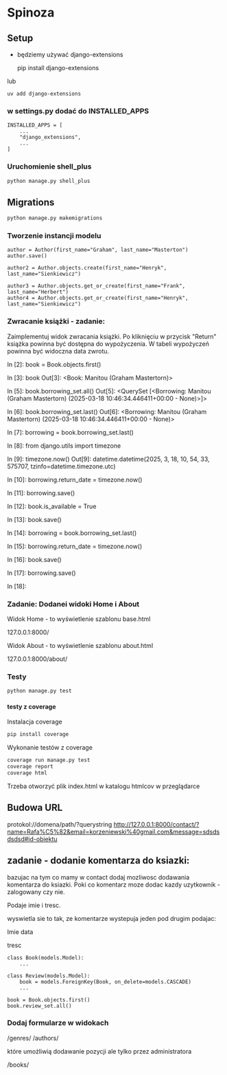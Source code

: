 # Spinoza

## Setup

- będziemy używać django-extensions

    pip install django-extensions

lub

    uv add django-extensions


### w settings.py dodać do INSTALLED_APPS


    INSTALLED_APPS = [
        ...
        "django_extensions",
        ...
    ]

### Uruchomienie shell_plus

```bash
python manage.py shell_plus
```

## Migrations

```bash
python manage.py makemigrations
```


### Tworzenie instancji modelu


    author = Author(first_name="Graham", last_name="Masterton")
    author.save()

    author2 = Author.objects.create(first_name="Henryk", last_name="Sienkiewicz")

    author3 = Author.objects.get_or_create(first_name="Frank", last_name="Herbert")
    author4 = Author.objects.get_or_create(first_name="Henryk", last_name="Sienkiewicz")


### Zwracanie książki - zadanie:

Zaimplementuj widok zwracania książki. Po kliknięciu w przycisk "Return" książka powinna być dostępna do wypożyczenia.
W tabeli wypożyczeń powinna być widoczna data zwrotu.


In [2]: book = Book.objects.first()

In [3]: book
Out[3]: <Book: Manitou (Graham Mastertorn)>

In [5]: book.borrowing_set.all()
Out[5]: <QuerySet [<Borrowing: Manitou (Graham Mastertorn) (2025-03-18 10:46:34.446411+00:00 - None)>]>

In [6]: book.borrowing_set.last()
Out[6]: <Borrowing: Manitou (Graham Mastertorn) (2025-03-18 10:46:34.446411+00:00 - None)>

In [7]: borrowing = book.borrowing_set.last()

In [8]: from django.utils import timezone

In [9]: timezone.now()
Out[9]: datetime.datetime(2025, 3, 18, 10, 54, 33, 575707, tzinfo=datetime.timezone.utc)

In [10]: borrowing.return_date = timezone.now()

In [11]: borrowing.save()

In [12]: book.is_available = True

In [13]: book.save()

In [14]: borrowing = book.borrowing_set.last()

In [15]: borrowing.return_date = timezone.now()

In [16]: book.save()

In [17]: borrowing.save()

In [18]: 


### Zadanie: Dodanei widoki Home i About

Widok Home - to wyświetlenie szablonu base.html 

127.0.0.1:8000/

Widok About - to wyświetlenie szablonu about.html

127.0.0.1:8000/about/

### Testy

```bash
python manage.py test
```

#### testy z coverage

Instalacja coverage
```bash
pip install coverage
```
Wykonanie testów z coverage

```bash
coverage run manage.py test
coverage report
coverage html
```
Trzeba otworzyć plik index.html w katalogu htmlcov w przeglądarce


## Budowa URL

protokol://domena/path/?querystring
http://127.0.0.1:8000/contact/?name=Rafa%C5%82&email=korzeniewski%40gmail.com&message=sdsdsdsdsd#id-obiektu



## zadanie - dodanie komentarza do ksiazki:

bazujac na tym co mamy w contact dodaj mozliwosc dodawania komentarza do ksiazki.
Poki co komentarz moze dodac kazdy uzytkownik - zalogowany czy nie.

Podaje imie i tresc.

wyswietla sie to tak, ze komentarze wystepuja jeden pod drugim podajac: 

Imie
data

tresc


    class Book(models.Model):
        ...

    class Review(models.Model):
        book = models.ForeignKey(Book, on_delete=models.CASCADE)
        ...

    book = Book.objects.first()
    book.review_set.all()

### Dodaj formularze w widokach

/genres/
/authors/


które umożliwią dodawanie pozycji ale tylko przez administratora


/books/